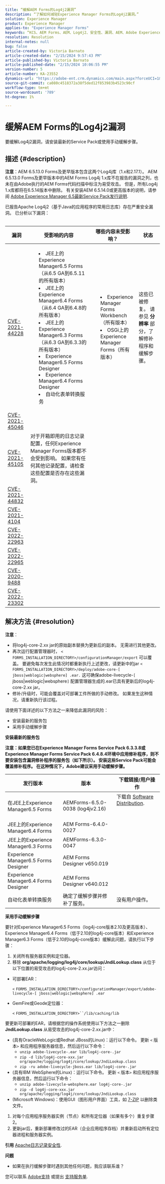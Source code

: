 ```yaml
---
title: “缓解AEM Forms的Log4j2漏洞”
description: “了解如何减轻Experience Manager Forms的Log4j2漏洞。”
solution: Experience Manager
product: Experience Manager
applies-to: "Experience Manager Forms"
keywords: “KCS、AEM Forms、AEM、Log4j2、安全性、漏洞、AEM、Adobe Experience Manager、AEM 6.5 Forms、AEM 6.3 Forms、AEM 6.4 Forms、AEM Forms on JEE、故障排除、故障排除”
resolution: Resolution
internal-notes: null
bug: false
article-created-by: Victoria Barnato
article-created-date: "2/15/2024 9:57:43 PM"
article-published-by: Victoria Barnato
article-published-date: "2/15/2024 10:06:55 PM"
version-number: 5
article-number: KA-23552
dynamics-url: "https://adobe-ent.crm.dynamics.com/main.aspx?forceUCI=1&pagetype=entityrecord&etn=knowledgearticle&id=98de923d-4dcc-ee11-9079-6045bd0065b6"
source-git-commit: ca080c4518372a38f5ded12f853983b4523c90cf
workflow-type: tm+mt
source-wordcount: '789'
ht-degree: 1%

---
```


# 缓解AEM Forms的Log4j2漏洞


要缓解Log4j2漏洞，请安装最新的Service Pack或使用手动缓解步骤。

## 描述 {#description}


<b>注意</b>：AEM 6.5.13.0 Forms及更早版本包含这两个Log4j库（1.x和2.17.1）。 AEM 6.5.13.0 Forms及更早版本中的AEM Forms Log4j 1.x库不在报告的漏洞之列，也未在由Adobe执行的AEM Forms代码扫描中标注为易受攻击。 但是，所有Log4j 1.x库都将在6.5.14版本中删除。 有关安装AEM 6.5.14.0或更高版本的说明，请参阅 [Adobe Experience Manager 6.5最新Service Pack发行说明](https://experienceleague.adobe.com/docs/experience-manager-65/release-notes/release-notes.html?lang=zh-Hans).

已报告Apache Log4j2（基于Java的应用程序的常用日志库）存在严重安全漏洞。 已分析以下漏洞：
<br> 

| 漏洞 | 受影响的内容 | 哪些内容未受影响？ | 状态 |
| --- | --- | --- | --- |
| [CVE-2021-44228](https://cve.mitre.org/cgi-bin/cvename.cgi?name=2021-44228) | <ul><li style="list-style-position: inside">JEE上的Experience Manager6.5 Forms（从6.5 GA到6.5.11的所有版本）</li><li style="list-style-position: inside">JEE上的Experience Manager6.4 Forms（从6.4 GA到6.4.8的所有版本）</li><li style="list-style-position: inside">JEE上的Experience Manager6.3 Forms（从6.3 GA到6.3.3的所有版本）</li><li style="list-style-position: inside">Experience Manager6.5 Forms Designer</li><li style="list-style-position: inside">Experience Manager6.4 Forms Designer</li><li style="list-style-position: inside">自动化表单转换服务</li></ul> | <ul><li style="list-style-position: inside">Experience Manager Forms Workbench（所有版本）</li><li style="list-style-position: inside">OSGi上的Experience Manager Forms（所有版本）</li></ul> | 这些已被修复。 请参见 <b>分辨率</b> 部分，了解修补程序和缓解步骤。 |
| [CVE-2021-45046](https://cve.mitre.org/cgi-bin/cvename.cgi?name=2021-45046) |
| [CVE-2021-45105](https://cve.mitre.org/cgi-bin/cvename.cgi?name=CVE-2021-45105) | 对于开箱即用的日志记录配置，任何Experience Manager Forms版本都不会受到影响。 如果您有任何其他记录配置，请检查这些配置是否存在这些漏洞。 |   |
| [CVE-2021-44832](https://cve.mitre.org/cgi-bin/cvename.cgi?name=2021-44832) |
| [CVE-2021-4104](https://cve.mitre.org/cgi-bin/cvename.cgi?name=2021-4104) |
| [CVE-2022-22963](https://cve.mitre.org/cgi-bin/cvename.cgi?name=CVE-2022-22963) |
| [CVE-2022-22965](https://cve.mitre.org/cgi-bin/cvename.cgi?name=CVE-2022-22965) |
| [CVE-2020-9488](https://cve.mitre.org/cgi-bin/cvename.cgi?name=CVE-2020-9488) |
| [CVE-2022-23302](https://cve.mitre.org/cgi-bin/cvename.cgi?name=CVE-2022-23302) |



## 解决方法 {#resolution}


<b>注意</b>：

- 将log4j-core-2.xx jar的原始副本替换为更新后的副本。 无需进行其他更改。
- 再次运行配置管理器时， `<` `FORMS_INSTALLATION_DIRECTORY>/configurationManager/export` 可以覆盖。 要避免每次发生此情况时都重新执行上述更改，请更新中的jar `<` `FORMS_INSTALLATION_DIRECTORY>/deploy/adobe-core-[ jboss|weblogic|websphere] .ear.` 这可确保adobe-livecycle-`[` jboss|weblogic|websphere`]` 配置管理器生成的.ear已具有更新后的log4j-core-2.xx jar。
- 修补/升级时，可能会覆盖对可部署工件所做的手动修改。 如果发生这种情况，请重新执行该过程。


请使用下面详述的以下方法之一来降低此漏洞的风险：

- 安装最新的服务包
- 采用手动缓解步骤


<b>安装最新的服务包</b>

<b>注意：如果您已在Experience Manager Forms Service Pack 6.3.3.8或Experience Manager Forms Service Pack 6.4.8.4环境中应用修补程序，则不要安装包含漏洞修补程序的服务包（如下所示）。 安装这些Service Pack可能会覆盖修补程序。 在这种情况下，Adobe建议采用手动缓解步骤。</b>


| <b>发行版本</b> | <b>版本  </b> | <b>下载链接/用户操作</b> |
| --- | --- | --- |
| 在JEE上Experience Manager6.5 Forms | AEMForms-6.5.0-0038 (log4jv2.16) | 下载自 [Software Distribution](https://experience.adobe.com/downloads).  <br><br><br> |
| JEE上的Experience Manager6.4 Forms   | AEM Forms-6.4.0-0027 |
| JEE上的Experience Manager6.3 Forms  | AEMForms-6.3.0-0047 |
| Experience Manager6.5 Forms Designer | AEM Forms Designer v650.019 |
| Experience Manager6.4 Forms Designer | AEM Forms Designer v640.012 |
| 自动化表单转换服务 | 确定了缓解步骤并修补了服务。 | 没有用户操作。 |


<b>采用手动缓解步骤</b>

要针对Experience Manager6.5 Forms（log4j-core版本2.10及更高版本）、Experience Manager6.4 Forms（低于2.10的log4j-core版本）和Experience Manager6.3 Forms（低于2.10的log4j-core版本）缓解此问题，请执行以下步骤：

1. 关闭所有服务器实例和定位器。
2. 移除 <b>org/apache/logging/log4j/core/lookup/JndiLookup.class</b> 从位于以下位置的易受攻击的log4j-core-2.xx.jar访问：


- 可部署EAR：

  `<` `FORMS_INSTALLATION_DIRECTORY>/configurationManager/export/adobe-livecycle-[ jboss|weblogic|websphere] .ear`
- GemFire或Geode定位器：

  `<` `FORMS_INSTALLATION_DIRECTORY>``/lib/caching/lib`


要更新可部署的EAR，请根据您的操作系统使用以下方法之一删除 <b>JndiLookup.class</b> 从易受攻击的log4j-core-2.xx.jar中：

- (具有OracleWebLogic或Redhat JBoss的Linux)：运行以下命令。 更新 `<` 版本`>`  和应用程序服务器信息，然后运行以下命令：
   - `unzip adobe-livecycle-.ear lib/log4j-core-.jar`
   - `zip -d lib/log4j-core-xxx.jar org/apache/logging/log4j/core/lookup/JndiLookup.class`
   - `zip -ru adobe-livecycle-jboss.ear lib/log4j-core-.jar`
- (具有IBM WebSphere的Linux)：运行以下命令。 更新 `<` 版本`>`  和应用程序服务器信息，然后运行以下命令：
   - `unzip adobe-livecycle-websphere.ear log4j-core-.jar`
   - `zip -d log4j-core-xxx.jar org/apache/logging/log4j/core/lookup/JndiLookup.class`
- (Microsoft Windows)：使用GUI（图形用户界面）工具，如 [7-ZIP](https://www.7-zip.org/) 以删除类文件。


1. 对每个应用程序服务器实例（节点）和所有定位器（如果有多个）重复步骤2。
2. 更新jar后，重新部署修改过的EAR（企业应用程序存档）并重新启动所有定位器进程和服务器实例。


<b>引用</b>
[Apache日志记录安全性](https://logging.apache.org/log4j/2.x/security.html). 

<b>问题</b>

- 如果在执行缓解步骤时遇到其他任何问题，我应该联系谁？


您可以联系 [Adobe支持](https://experienceleague.adobe.com/?lang=en&amp;amp;support-solution=Experience+Manager#support) 或提出 [支持服务单](https://experienceleague.adobe.com/docs/customer-one/using/home.html?lang=en#submit-ticket).
